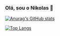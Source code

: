 ### Olá, sou o Nikolas 👋

[![Anurag's GitHub stats](https://github-readme-stats.vercel.app/api?username=NikolasRR&show_icons=true&theme=radical)](https://github.com/anuraghazra/github-readme-stats)

[![Top Langs](https://github-readme-stats.vercel.app/api/top-langs/?username=NikolasRR&layout=compact&theme=radical)](https://github.com/anuraghazra/github-readme-stats)
